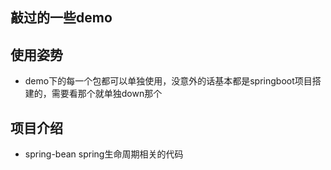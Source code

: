## 敲过的一些demo

## 使用姿势
* demo下的每一个包都可以单独使用，没意外的话基本都是springboot项目搭建的，需要看那个就单独down那个

## 项目介绍
* spring-bean spring生命周期相关的代码

